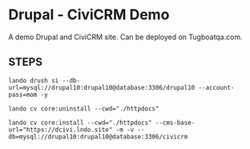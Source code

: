 Drupal - CiviCRM Demo
=======================

A demo Drupal and CiviCRM site. Can be deployed on Tugboatqa.com.

STEPS
-----

`lando drush si --db-url=mysql://drupal10:drupal10@database:3306/drupal10 --account-pass=mom -y`

`lando cv core:uninstall --cwd="./httpdocs"`

`lando cv core:install --cwd="./httpdocs" --cms-base-url="https://dcivi.lndo.site" -m -v --db=mysql://drupal10:drupal10@database:3306/civicrm`
